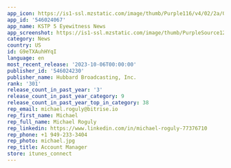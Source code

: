 ```yaml
---
app_icon: https://is1-ssl.mzstatic.com/image/thumb/Purple116/v4/02/2a/0d/022a0d49-023c-e13e-04ec-3ee37e63f2b6/AppIcon-1x_U007emarketing-0-6-0-85-220.png/1024x1024bb.png
app_id: '546024067'
app_name: KSTP 5 Eyewitness News
app_screenshot: https://is1-ssl.mzstatic.com/image/thumb/PurpleSource124/v4/e4/28/d9/e428d960-fa9a-7c61-65f7-c9624b429735/442c6539-0a1d-4b73-b99b-c77ffb2f2e14_Simulator_Screen_Shot_-_iPhone_Xs_Max_-_2021-03-24_at_10.31.42.png/1242x2688bb.png
category: News
country: US
id: G9eTXAuhHYqI
language: en
most_recent_release: '2023-10-06T00:00:00'
publisher_id: '546024230'
publisher_name: Hubbard Broadcasting, Inc.
rank: '301'
release_count_in_past_year: '3'
release_count_in_past_year_category: 9
release_count_in_past_year_top_in_category: 38
rep_email: michael.roguly@bitrise.io
rep_first_name: Michael
rep_full_name: Michael Roguly
rep_linkedin: https://www.linkedin.com/in/michael-roguly-77376710
rep_phone: +1 949-233-3404
rep_photo: michael.jpg
rep_title: Account Manager
store: itunes_connect
---
```

